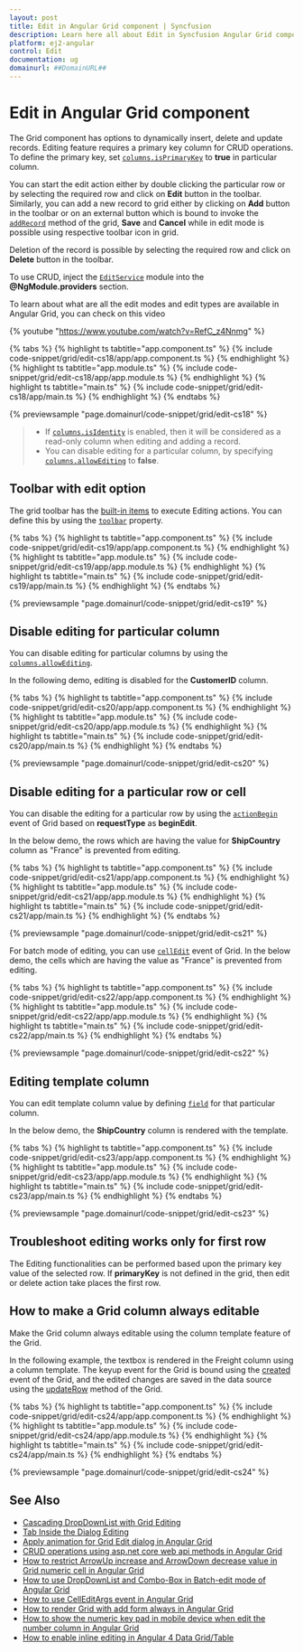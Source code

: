 ```yaml
---
layout: post
title: Edit in Angular Grid component | Syncfusion
description: Learn here all about Edit in Syncfusion Angular Grid component of Syncfusion Essential JS 2 and more.
platform: ej2-angular
control: Edit 
documentation: ug
domainurl: ##DomainURL##
---
```


# Edit in Angular Grid component

The Grid component has options to dynamically insert, delete and update records. Editing feature requires a primary key column for CRUD operations. To define the primary key, set [`columns.isPrimaryKey`](https://ej2.syncfusion.com/angular/documentation/api/grid/column/#isprimarykey) to **true** in particular column.

You can start the edit action either by double clicking the particular row or by selecting the required row and click on **Edit** button in the toolbar. Similarly, you can add a new record to grid either by clicking on **Add** button in the toolbar or on an external button which is bound to invoke the [`addRecord`](https://ej2.syncfusion.com/angular/documentation/api/grid/edit/#addrecord) method of the grid, **Save** and **Cancel** while in edit mode is possible using respective toolbar icon in grid.

Deletion of the record is possible by selecting the required row and click on **Delete** button in the toolbar.

To use CRUD, inject the [`EditService`](https://ej2.syncfusion.com/angular/documentation/api/grid/edit) module into the **@NgModule.providers** section.

To learn about what are all the edit modes and edit types are available in Angular Grid, you can check on this video

{% youtube "https://www.youtube.com/watch?v=RefC_z4Nnmg" %}

{% tabs %}
{% highlight ts tabtitle="app.component.ts" %}
{% include code-snippet/grid/edit-cs18/app/app.component.ts %}
{% endhighlight %}
{% highlight ts tabtitle="app.module.ts" %}
{% include code-snippet/grid/edit-cs18/app/app.module.ts %}
{% endhighlight %}
{% highlight ts tabtitle="main.ts" %}
{% include code-snippet/grid/edit-cs18/app/main.ts %}
{% endhighlight %}
{% endtabs %}
  
{% previewsample "page.domainurl/code-snippet/grid/edit-cs18" %}

> * If [`columns.isIdentity`](https://ej2.syncfusion.com/angular/documentation/api/grid/column/#isidentity) is enabled, then it will be considered as a read-only column when editing and adding a record.
> * You can disable editing for a particular column, by specifying [`columns.allowEditing`](https://ej2.syncfusion.com/angular/documentation/api/grid/column/#allowediting) to **false**.

## Toolbar with edit option

The grid toolbar has the [built-in items](../../toolbar/item-configuration) to execute Editing actions. You can define this by using the [`toolbar`](https://ej2.syncfusion.com/angular/documentation/api/grid/#toolbar) property.

{% tabs %}
{% highlight ts tabtitle="app.component.ts" %}
{% include code-snippet/grid/edit-cs19/app/app.component.ts %}
{% endhighlight %}
{% highlight ts tabtitle="app.module.ts" %}
{% include code-snippet/grid/edit-cs19/app/app.module.ts %}
{% endhighlight %}
{% highlight ts tabtitle="main.ts" %}
{% include code-snippet/grid/edit-cs19/app/main.ts %}
{% endhighlight %}
{% endtabs %}
  
{% previewsample "page.domainurl/code-snippet/grid/edit-cs19" %}

## Disable editing for particular column

You can disable editing for particular columns by using the [`columns.allowEditing`](https://ej2.syncfusion.com/angular/documentation/api/grid/column/#allowediting).

In the following demo, editing is disabled for the **CustomerID** column.

{% tabs %}
{% highlight ts tabtitle="app.component.ts" %}
{% include code-snippet/grid/edit-cs20/app/app.component.ts %}
{% endhighlight %}
{% highlight ts tabtitle="app.module.ts" %}
{% include code-snippet/grid/edit-cs20/app/app.module.ts %}
{% endhighlight %}
{% highlight ts tabtitle="main.ts" %}
{% include code-snippet/grid/edit-cs20/app/main.ts %}
{% endhighlight %}
{% endtabs %}
  
{% previewsample "page.domainurl/code-snippet/grid/edit-cs20" %}

## Disable editing for a particular row or cell

You can disable the editing for a particular row by using the [`actionBegin`](https://ej2.syncfusion.com/angular/documentation/api/grid/#actionbegin) event of Grid based on **requestType** as **beginEdit**.

In the below demo, the rows which are having the value for **ShipCountry** column as "France" is prevented from editing.

{% tabs %}
{% highlight ts tabtitle="app.component.ts" %}
{% include code-snippet/grid/edit-cs21/app/app.component.ts %}
{% endhighlight %}
{% highlight ts tabtitle="app.module.ts" %}
{% include code-snippet/grid/edit-cs21/app/app.module.ts %}
{% endhighlight %}
{% highlight ts tabtitle="main.ts" %}
{% include code-snippet/grid/edit-cs21/app/main.ts %}
{% endhighlight %}
{% endtabs %}
  
{% previewsample "page.domainurl/code-snippet/grid/edit-cs21" %}

For batch mode of editing, you can use [`cellEdit`](https://ej2.syncfusion.com/angular/documentation/api/grid/#celledit) event of Grid. In the below demo, the cells which are having the value as "France" is prevented from editing.

{% tabs %}
{% highlight ts tabtitle="app.component.ts" %}
{% include code-snippet/grid/edit-cs22/app/app.component.ts %}
{% endhighlight %}
{% highlight ts tabtitle="app.module.ts" %}
{% include code-snippet/grid/edit-cs22/app/app.module.ts %}
{% endhighlight %}
{% highlight ts tabtitle="main.ts" %}
{% include code-snippet/grid/edit-cs22/app/main.ts %}
{% endhighlight %}
{% endtabs %}
  
{% previewsample "page.domainurl/code-snippet/grid/edit-cs22" %}

## Editing template column

You can edit template column value by defining [`field`](https://ej2.syncfusion.com/angular/documentation/api/grid/column/#field) for that particular column.

In the below demo, the **ShipCountry** column is rendered with the template.

{% tabs %}
{% highlight ts tabtitle="app.component.ts" %}
{% include code-snippet/grid/edit-cs23/app/app.component.ts %}
{% endhighlight %}
{% highlight ts tabtitle="app.module.ts" %}
{% include code-snippet/grid/edit-cs23/app/app.module.ts %}
{% endhighlight %}
{% highlight ts tabtitle="main.ts" %}
{% include code-snippet/grid/edit-cs23/app/main.ts %}
{% endhighlight %}
{% endtabs %}
  
{% previewsample "page.domainurl/code-snippet/grid/edit-cs23" %}

## Troubleshoot editing works only for first row

The Editing functionalities can be performed based upon the primary key value of the selected row. If **primaryKey** is not defined in the grid, then edit or delete action take places the first row.

## How to make a Grid column always editable

Make the Grid column always editable using the column template feature of the Grid.

In the following example, the textbox is rendered in the Freight column using a column template. The keyup event for the Grid is bound using the [created](https://ej2.syncfusion.com/angular/documentation/api/grid#created) event of the Grid, and the edited changes are saved in the data source using the [updateRow](https://ej2.syncfusion.com/angular/documentation/api/grid#updaterow) method of the Grid.

{% tabs %}
{% highlight ts tabtitle="app.component.ts" %}
{% include code-snippet/grid/edit-cs24/app/app.component.ts %}
{% endhighlight %}
{% highlight ts tabtitle="app.module.ts" %}
{% include code-snippet/grid/edit-cs24/app/app.module.ts %}
{% endhighlight %}
{% highlight ts tabtitle="main.ts" %}
{% include code-snippet/grid/edit-cs24/app/main.ts %}
{% endhighlight %}
{% endtabs %}
  
{% previewsample "page.domainurl/code-snippet/grid/edit-cs24" %}

## See Also

* [Cascading DropDownList with Grid Editing](../how-to/cascading-drop-down-list)
* [Tab Inside the Dialog Editing](../how-to/using-tab-inside-the-dialog-editing)
* [Apply animation for Grid Edit dialog in Angular Grid](https://www.syncfusion.com/forums/154544/apply-animation-for-grid-edit-dialog-in-angular-grid)
* [CRUD operations using asp.net core web api methods in Angular Grid](https://www.syncfusion.com/forums/150090/crud-operations-using-asp-net-core-web-api-methods-in-angular-grid)
* [How to restrict ArrowUp increase and ArrowDown decrease value in Grid numeric cell in Angular Grid](https://www.syncfusion.com/forums/150611/how-to-restrict-arrowup-increase-and-arrowdown-decrease-value-in-grid-numeric-cell-in)
* [How to use DropDownList and Combo-Box in Batch-edit mode of Angular Grid](https://www.syncfusion.com/forums/151968/how-to-use-dropdownlist-and-combo-box-in-batch-edit-mode-of-angular-grid)
* [How to use CellEditArgs event in Angular Grid](https://www.syncfusion.com/forums/153617/how-to-use-celleditargs-event-in-angular-grid)
* [How to render Grid with add form always in Angular Grid](https://www.syncfusion.com/forums/161716/how-to-render-grid-with-add-form-always-in-angular-grid)
* [How to show the numeric key pad in mobile device when edit the number column in Angular Grid](https://www.syncfusion.com/forums/147184/how-to-show-the-numeric-keypad-in-mobile-device-when-edit-the-number-column-in-angular-grid)
* [How to enable inline editing in Angular 4 Data Grid/Table](https://www.syncfusion.com/kb/10851/how-to-enable-inline-editing-in-angular-4-data-grid-table)